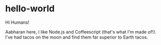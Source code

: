 # hello-world

Hi Humans!

Aabharan here, I like Node.js and Coffeescript (that's what I'm made of!).
I've had tacos on the moon and find them far superior to Earth tacos.
